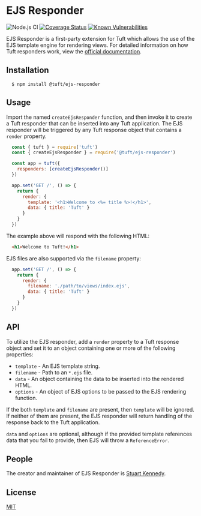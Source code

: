 # EJS Responder

![Node.js CI](https://github.com/tuftjs/ejs-responder/workflows/Node.js%20CI/badge.svg)
[![Coverage Status](https://coveralls.io/repos/github/tuftjs/ejs-responder/badge.svg)](https://coveralls.io/github/tuftjs/ejs-responder)
[![Known Vulnerabilities](https://snyk.io/test/github/tuftjs/ejs-responder/badge.svg?targetFile=package.json)](https://snyk.io/test/github/tuftjs/ejs-responder?targetFile=package.json)

EJS Responder is a first-party extension for Tuft which allows the use of the EJS template engine for rendering views. For detailed information on how Tuft responders work, view the [official documentation](https://www.tuft.dev/docs/extensions/#responders).

## Installation
```
  $ npm install @tuft/ejs-responder
```

## Usage

Import the named `createEjsResponder` function, and then invoke it to create a Tuft responder that can be inserted into any Tuft application. The EJS responder will be triggered by any Tuft response object that contains a `render` property.

```js
  const { tuft } = require('tuft')
  const { createEjsResponder } = require('@tuft/ejs-responder')

  const app = tuft({
    responders: [createEjsResponder()]
  })

  app.set('GET /', () => {
    return {
      render: {
        template: '<h1>Welcome to <%= title %>!</h1>',
        data: { title: 'Tuft' }
      }
    }
  })
```

The example above will respond with the following HTML:

```html
  <h1>Welcome to Tuft!</h1>
```

EJS files are also supported via the `filename` property:

```js
  app.set('GET /', () => {
    return {
      render: {
        filename: './path/to/views/index.ejs',
        data: { title: 'Tuft' }
      }
    }
  })
```

## API

To utilize the EJS responder, add a `render` property to a Tuft response object and set it to an object containing one or more of the following properties:

* `template` - An EJS template string.
* `filename` - Path to an `*.ejs` file.
* `data` - An object containing the data to be inserted into the rendered HTML.
* `options` - An object of EJS options to be passed to the EJS rendering function.

If the both `template` and `filename` are present, then `template` will be ignored. If neither of them are present, the EJS responder will return handling of the response back to the Tuft application.

`data` and `options` are optional, although if the provided template references data that you fail to provide, then EJS will throw a `ReferenceError`.

## People
The creator and maintainer of EJS Responder is [Stuart Kennedy](https://github.com/rav2040).

## License
[MIT](https://github.com/tuftjs/ejs-responder/blob/master/LICENSE)
